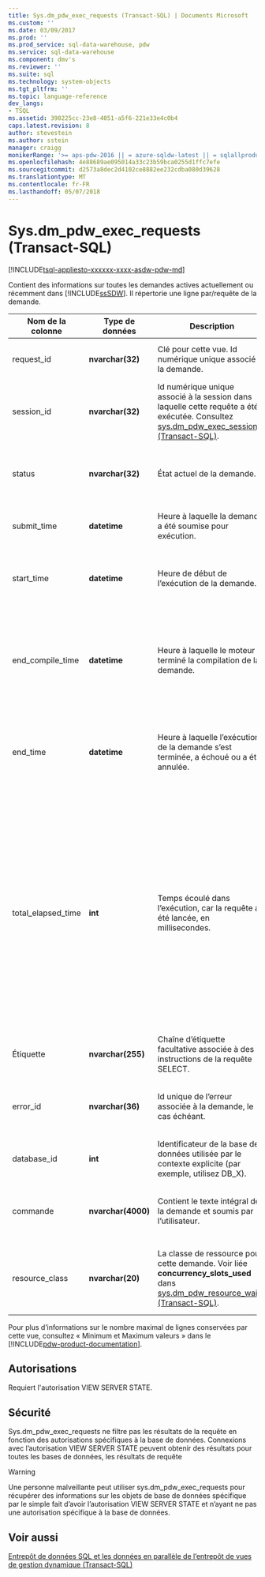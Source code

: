 ```yaml
---
title: Sys.dm_pdw_exec_requests (Transact-SQL) | Documents Microsoft
ms.custom: ''
ms.date: 03/09/2017
ms.prod: ''
ms.prod_service: sql-data-warehouse, pdw
ms.service: sql-data-warehouse
ms.component: dmv's
ms.reviewer: ''
ms.suite: sql
ms.technology: system-objects
ms.tgt_pltfrm: ''
ms.topic: language-reference
dev_langs:
- TSQL
ms.assetid: 390225cc-23e8-4051-a5f6-221e33e4c0b4
caps.latest.revision: 8
author: stevestein
ms.author: sstein
manager: craigg
monikerRange: '>= aps-pdw-2016 || = azure-sqldw-latest || = sqlallproducts-allversions'
ms.openlocfilehash: 4e88689ae095014a33c23b59bca0255d1ffc7efe
ms.sourcegitcommit: d2573a8dec2d4102ce8882ee232cdba080d39628
ms.translationtype: MT
ms.contentlocale: fr-FR
ms.lasthandoff: 05/07/2018
---
```

# <a name="sysdmpdwexecrequests-transact-sql"></a>Sys.dm_pdw_exec_requests (Transact-SQL)
[!INCLUDE[tsql-appliesto-xxxxxx-xxxx-asdw-pdw-md](../../includes/tsql-appliesto-xxxxxx-xxxx-asdw-pdw-md.md)]

  Contient des informations sur toutes les demandes actives actuellement ou récemment dans [!INCLUDE[ssSDW](../../includes/sssdw-md.md)]. Il répertorie une ligne par/requête de la demande.  
  
|Nom de la colonne|Type de données| Description|Plage|  
|-----------------|---------------|-----------------|-----------|  
|request_id|**nvarchar(32)**|Clé pour cette vue. Id numérique unique associé à la demande.|Le point d’entrée unique pour toutes les demandes dans le système.|  
|session_id|**nvarchar(32)**|Id numérique unique associé à la session dans laquelle cette requête a été exécutée. Consultez [sys.dm_pdw_exec_sessions &#40;Transact-SQL&#41;](../../relational-databases/system-dynamic-management-views/sys-dm-pdw-exec-sessions-transact-sql.md).||  
|status|**nvarchar(32)**|État actuel de la demande.|'En cours d’exécution », « Suspendu », 'Terminé', 'Annulation', 'Échec'.|  
|submit_time|**datetime**|Heure à laquelle la demande a été soumise pour exécution.|Valide **datetime** petit ou égal à l’heure actuelle et heure_début.|  
|start_time|**datetime**|Heure de début de l’exécution de la demande.|NULL pour les demandes en file d’attente ; Sinon, valide **datetime** inférieure ou égale à l’heure actuelle.|  
|end_compile_time|**datetime**|Heure à laquelle le moteur a terminé la compilation de la demande.|NULL pour les demandes qui n’ont pas été compilés dans le cas contraire valide **datetime** heure_début inférieure et inférieure ou égale à l’heure actuelle.|
|end_time|**datetime**|Heure à laquelle l’exécution de la demande s’est terminée, a échoué ou a été annulée.|NULL pour les demandes en file d’attente ou actives ; dans le cas contraire, valide **datetime** inférieure ou égale à l’heure actuelle.|  
|total_elapsed_time|**int**|Temps écoulé dans l’exécution, car la requête a été lancée, en millisecondes.|Comprise entre 0 et la différence entre start_time et heure_fin.<br /><br /> Si total_elapsed_time dépasse la valeur maximale pour un entier, total_elapsed_time continueront à être la valeur maximale. Cette condition génère l’avertissement « la valeur maximale a été dépassée. »<br /><br /> La valeur maximale, en millisecondes est équivalente à 24.8 jours.|  
|Étiquette|**nvarchar(255)**|Chaîne d’étiquette facultative associée à des instructions de la requête SELECT.|Toute chaîne contenant « a-z », « A-Z », « 0-9', '_'.|  
|error_id|**nvarchar(36)**|Id unique de l’erreur associée à la demande, le cas échéant.|Consultez [sys.dm_pdw_errors &#40;Transact-SQL&#41;](../../relational-databases/system-dynamic-management-views/sys-dm-pdw-errors-transact-sql.md); la valeur NULL si aucune erreur ne s’est produite.|  
|database_id|**int**|Identificateur de la base de données utilisée par le contexte explicite (par exemple, utilisez DB_X).|Consultez le code dans [sys.databases &#40;Transact-SQL&#41;](../../relational-databases/system-catalog-views/sys-databases-transact-sql.md).|  
|commande|**nvarchar(4000)**|Contient le texte intégral de la demande et soumis par l’utilisateur.|Tout texte de requête ou de demande valid. Requêtes de plus de 4 000 octets sont tronqués.|  
|resource_class|**nvarchar(20)**|La classe de ressource pour cette demande. Voir liée **concurrency_slots_used** dans [sys.dm_pdw_resource_waits &#40;Transact-SQL&#41;](../../relational-databases/system-dynamic-management-views/sys-dm-pdw-resource-waits-transact-sql.md).|SmallRC<br /><br /> MediumRC<br /><br /> LargeRC<br /><br /> XLargeRC|  
  
 Pour plus d’informations sur le nombre maximal de lignes conservées par cette vue, consultez « Minimum et Maximum valeurs » dans le [!INCLUDE[pdw-product-documentation](../../includes/pdw-product-documentation-md.md)].  
  
## <a name="permissions"></a>Autorisations  
 Requiert l'autorisation VIEW SERVER STATE.  
  
## <a name="security"></a>Sécurité  
 Sys.dm_pdw_exec_requests ne filtre pas les résultats de la requête en fonction des autorisations spécifiques à la base de données. Connexions avec l’autorisation VIEW SERVER STATE peuvent obtenir des résultats pour toutes les bases de données, les résultats de requête  
  
> [!WARNING]  
>  Une personne malveillante peut utiliser sys.dm_pdw_exec_requests pour récupérer des informations sur les objets de base de données spécifique par le simple fait d’avoir l’autorisation VIEW SERVER STATE et n’ayant ne pas une autorisation spécifique à la base de données.  
  
## <a name="see-also"></a>Voir aussi  
 [Entrepôt de données SQL et les données en parallèle de l’entrepôt de vues de gestion dynamique &#40;Transact-SQL&#41;](../../relational-databases/system-dynamic-management-views/sql-and-parallel-data-warehouse-dynamic-management-views.md)  
  
  
